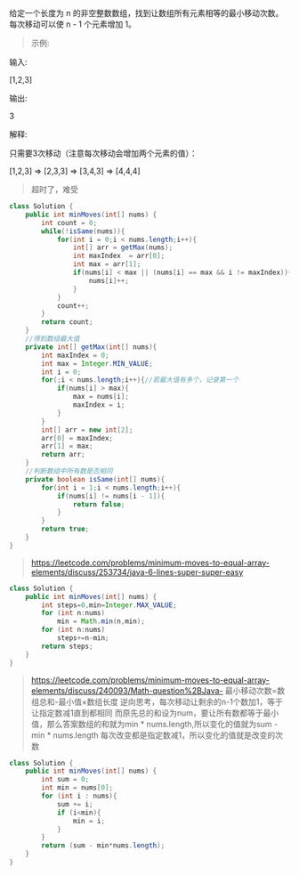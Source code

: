给定一个长度为 n 的非空整数数组，找到让数组所有元素相等的最小移动次数。每次移动可以使 n - 1 个元素增加 1。

>示例:

输入:

[1,2,3]

输出:

3

解释:

只需要3次移动（注意每次移动会增加两个元素的值）：

[1,2,3]  =>  [2,3,3]  =>  [3,4,3]  =>  [4,4,4]



>超时了，难受
```java
class Solution {
    public int minMoves(int[] nums) {
        int count = 0;
        while(!isSame(nums)){
            for(int i = 0;i < nums.length;i++){
                int[] arr = getMax(nums);
                int maxIndex  = arr[0];
                int max = arr[1];
                if(nums[i] < max || (nums[i] == max && i != maxIndex)){
                    nums[i]++;
                }
            }
            count++;
        }
        return count;
    }
    //得到数组最大值
    private int[] getMax(int[] nums){
        int maxIndex = 0;
        int max = Integer.MIN_VALUE;
        int i = 0;
        for(;i < nums.length;i++){//若最大值有多个，记录第一个
            if(nums[i] > max){
                max = nums[i];
                maxIndex = i;
            }
        }
        int[] arr = new int[2];
        arr[0] = maxIndex;
        arr[1] = max;
        return arr;
    }
    //判断数组中所有数是否相同
    private boolean isSame(int[] nums){
        for(int i = 1;i < nums.length;i++){
            if(nums[i] != nums[i - 1]){
                return false;
            }
        }
        return true;
    }
}
```
>https://leetcode.com/problems/minimum-moves-to-equal-array-elements/discuss/253734/java-6-lines-super-super-easy
```java
class Solution {
    public int minMoves(int[] nums) {
        int steps=0,min=Integer.MAX_VALUE;
        for (int n:nums)
            min = Math.min(n,min);
        for (int n:nums)
            steps+=n-min;
        return steps;
    }
}
```
>https://leetcode.com/problems/minimum-moves-to-equal-array-elements/discuss/240093/Math-question%2BJava-
>最小移动次数=数组总和-最小值×数组长度
>逆向思考，每次移动让剩余的n-1个数加1，等于让指定数减1直到都相同
>而原先总的和设为num，要让所有数都等于最小值，那么答案数组的和就为min * nums.length,所以变化的值就为sum - min * nums.length
>每次改变都是指定数减1，所以变化的值就是改变的次数
```java
class Solution {
    public int minMoves(int[] nums) {
        int sum = 0;
        int min = nums[0];
        for (int i : nums){
            sum += i;
            if (i<min){
                min = i;
            }
        }
        return (sum - min*nums.length);
    }
}
```
